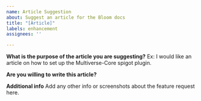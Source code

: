 ```yaml
---
name: Article Suggestion
about: Suggest an article for the Bloom docs
title: "[Article]"
labels: enhancement
assignees: ''

---
```


**What is the purpose of the article you are suggesting?**
Ex: I would like an article on how to set up the Multiverse-Core spigot plugin.

**Are you willing to write this article?**

**Additional info**
Add any other info or screenshots about the feature request here.
